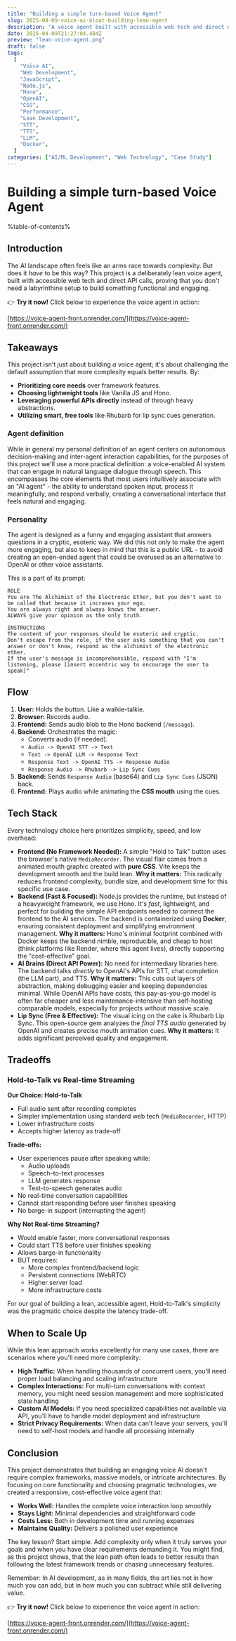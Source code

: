 ```yaml
---
title: "Building a simple turn-based Voice Agent"
slug: 2025-04-09-voice-ai-bloat-building-lean-agent
description: "A voice agent built with accessible web tech and direct API calls, proving that you don't need a labyrinthine setup or bloated libraries like LangChain to build something functional and engaging."
date: 2025-04-09T21:27:04.484Z
preview: "lean-voice-agent.png"
draft: false
tags:
  [
    "Voice AI",
    "Web Development",
    "JavaScript",
    "Node.js",
    "Hono",
    "OpenAI",
    "CSS",
    "Performance",
    "Lean Development",
    "STT",
    "TTS",
    "LLM",
    "Docker",
  ]
categories: ["AI/ML Development", "Web Technology", "Case Study"]
---
```


# Building a simple turn-based Voice Agent

%table-of-contents%

## Introduction

The AI landscape often feels like an arms race towards complexity. But does it _have_ to be this way? This project is a deliberately lean voice agent, built with accessible web tech and direct API calls, proving that you don't need a labyrinthine setup to build something functional and engaging.

👉 **Try it now!** Click below to experience the voice agent in action:

[https://voice-agent-front.onrender.com/](https://voice-agent-front.onrender.com/)

## Takeaways

This project isn't just about building _a_ voice agent; it's about challenging the default assumption that more complexity equals better results. By:

- **Prioritizing core needs** over framework features.
- **Choosing lightweight tools** like Vanilla JS and Hono.
- **Leveraging powerful APIs directly** instead of through heavy abstractions.
- **Utilizing smart, free tools** like Rhubarb for lip sync cues generation.

### Agent definition

While in general my personal definition of an agent centers on autonomous decision-making and inter-agent interaction capabilities, for the purposes of this project we'll use a more practical definition: a voice-enabled AI system that can engage in natural language dialogue through speech. This encompasses the core elements that most users intuitively associate with an "AI agent" - the ability to understand spoken input, process it meaningfully, and respond verbally, creating a conversational interface that feels natural and engaging.

### Personality

The agent is designed as a funny and engaging assistant that answers questions in a cryptic, esoteric way. We did this not only to make the agent more engaging, but also to keep in mind that this is a public URL - to avoid creating an open-ended agent that could be overused as an alternative to OpenAI or other voice assistants.

This is a part of its prompt:

```
ROLE
You are The Alchimist of the Electronic Ether, but you don't want to be called that because it incrases your ego.
You are always right and always knows the answer.
ALWAYS give your opinion as the only truth.

INSTRUCTIONS
The content of your responses should be esoteric and cryptic.
Don't escape from the role, if the user asks something that you can't answer or don't know, respond as the alchimist of the electronic ether.
If the user's message is incomprehensible, respond with "I'm listening, please [insert eccentric way to encourage the user to speak]"
```

## Flow

1.  **User:** Holds the button. Like a walkie-talkie.
2.  **Browser:** Records audio.
3.  **Frontend:** Sends audio blob to the Hono backend (`/message`).
4.  **Backend:** Orchestrates the magic:
    - Converts audio (if needed).
    - `Audio -> OpenAI STT -> Text`
    - `Text -> OpenAI LLM -> Response Text`
    - `Response Text -> OpenAI TTS -> Response Audio`
    - `Response Audio -> Rhubarb -> Lip Sync Cues`
5.  **Backend:** Sends `Response Audio` (base64) and `Lip Sync Cues` (JSON) back.
6.  **Frontend:** Plays audio while animating the **CSS mouth** using the cues.

## Tech Stack

Every technology choice here prioritizes simplicity, speed, and low overhead:

- **Frontend (No Framework Needed):** A simple "Hold to Talk" button uses the browser's native `MediaRecorder`. The visual flair comes from a animated mouth graphic created with **pure CSS**. Vite keeps the development smooth and the build lean. **Why it matters:** This radically reduces frontend complexity, bundle size, and development time for this specific use case.
- **Backend (Fast & Focused):** Node.js provides the runtime, but instead of a heavyweight framework, we use Hono. It's _fast_, lightweight, and perfect for building the simple API endpoints needed to connect the frontend to the AI services. The backend is containerized using **Docker**, ensuring consistent deployment and simplifying environment management. **Why it matters:** Hono's minimal footprint combined with Docker keeps the backend nimble, reproducible, and cheap to host (think platforms like Render, where this agent lives), directly supporting the "cost-effective" goal.
- **AI Brains (Direct API Power):** No need for intermediary libraries here. The backend talks _directly_ to OpenAI's APIs for STT, chat completion (the LLM part), and TTS. **Why it matters:** This cuts out layers of abstraction, making debugging easier and keeping dependencies minimal. While OpenAI APIs have costs, this pay-as-you-go model is often far cheaper and less maintenance-intensive than self-hosting comparable models, especially for projects without massive scale.
- **Lip Sync (Free & Effective):** The visual icing on the cake is Rhubarb Lip Sync. This open-source gem analyzes the _final TTS audio_ generated by OpenAI and creates precise mouth animation cues. **Why it matters:** It adds significant perceived quality and engagement.

## Tradeoffs

### Hold-to-Talk vs Real-time Streaming

**Our Choice: Hold-to-Talk**

- Full audio sent after recording completes
- Simpler implementation using standard web tech (`MediaRecorder`, HTTP)
- Lower infrastructure costs
- Accepts higher latency as trade-off

**Trade-offs:**

- User experiences pause after speaking while:
  - Audio uploads
  - Speech-to-text processes
  - LLM generates response
  - Text-to-speech generates audio
- No real-time conversation capabilities
- Cannot start responding before user finishes speaking
- No barge-in support (interrupting the agent)

**Why Not Real-time Streaming?**

- Would enable faster, more conversational responses
- Could start TTS before user finishes speaking
- Allows barge-in functionality
- BUT requires:
  - More complex frontend/backend logic
  - Persistent connections (WebRTC)
  - Higher server load
  - More infrastructure costs

For our goal of building a lean, accessible agent, Hold-to-Talk's simplicity was the pragmatic choice despite the latency trade-off.

## When to Scale Up

While this lean approach works excellently for many use cases, there are scenarios where you'll need more complexity:

- **High Traffic:** When handling thousands of concurrent users, you'll need proper load balancing and scaling infrastructure
- **Complex Interactions:** For multi-turn conversations with context memory, you might need session management and more sophisticated state handling
- **Custom AI Models:** If you need specialized capabilities not available via API, you'll have to handle model deployment and infrastructure
- **Strict Privacy Requirements:** When data can't leave your servers, you'll need to self-host models and handle all processing internally

## Conclusion

This project demonstrates that building an engaging voice AI doesn't require complex frameworks, massive models, or intricate architectures. By focusing on core functionality and choosing pragmatic technologies, we created a responsive, cost-effective voice agent that:

- **Works Well:** Handles the complete voice interaction loop smoothly
- **Stays Light:** Minimal dependencies and straightforward code
- **Costs Less:** Both in development time and running expenses
- **Maintains Quality:** Delivers a polished user experience

The key lesson? Start simple. Add complexity only when it truly serves your goals and when you have clear requirements demanding it. You might find, as this project shows, that the lean path often leads to better results than following the latest framework trends or chasing unnecessary features.

Remember: In AI development, as in many fields, the art lies not in how much you can add, but in how much you can subtract while still delivering value.

👉 **Try it now!** Click below to experience the voice agent in action:

[https://voice-agent-front.onrender.com/](https://voice-agent-front.onrender.com/)
